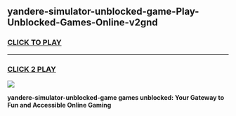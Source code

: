 
## yandere-simulator-unblocked-game-Play-Unblocked-Games-Online-v2gnd
<h3>
<a href="https://premium76.site?title=yandere-simulator-unblocked-game&ref=25A">CLICK TO PLAY</a></h3>
<hr>

<h3>
<a href="https://premium76.site?title=yandere-simulator-unblocked-game&ref=25A">CLICK 2 PLAY</a>
  
</h3>

<a href="https://premium76.site?title=yandere-simulator-unblocked-game&ref=25A"><img src="https://clearcache.store/games.png"></a>


**yandere-simulator-unblocked-game games unblocked: Your Gateway to Fun and Accessible Online Gaming**
